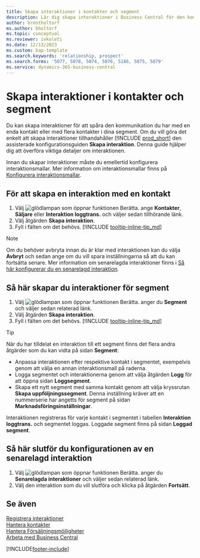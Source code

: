 ```yaml
---
title: Skapa interaktioner i kontakter och segment
description: Lär dig skapa interaktioner i Business Central för den kommunikation som du har med dina kontakter och segment.
author: brentholtorf
ms.author: bholtorf
ms.topic: conceptual
ms.reviewer: ivkoleti
ms.date: 12/13/2023
ms.custom: bap-template
ms.search.keywords: 'relationship, prospect'
ms.search.forms: '5077, 5078, 5074, 5076, 5186, 5075, 5079'
ms.service: dynamics-365-business-central
---
```

# <a name="create-interactions-on-contacts-and-segments"></a>Skapa interaktioner i kontakter och segment

Du kan skapa interaktioner för att spåra den kommunikation du har med en enda kontakt eller med flera kontakter i dina segment. Om du vill göra det enkelt att skapa interaktioner tillhandahåller [!INCLUDE [prod_short](includes/prod_short.md)] den assisterade konfigurationsguiden **Skapa interaktion**. Denna guide hjälper dig att överföra viktiga detaljer om interaktionen.

Innan du skapar interaktioner måste du emellertid konfigurera interaktionsmallar. Mer information om interaktionsmallar finns på [Konfigurera interaktionsmallar](marketing-interactions.md).

## <a name="to-create-an-interaction-with-a-contact"></a>För att skapa en interaktion med en kontakt

1. Välj ![glödlampan som öppnar funktionen Berätta.](media/ui-search/search_small.png "Berätta vad du vill göra") ange **Kontakter**, **Säljare** eller **Interaktion loggtrans.** och väljer sedan tillhörande länk.
2. Välj åtgärden **Skapa interaktion**.
3. Fyll i fälten om det behövs. [!INCLUDE [tooltip-inline-tip_md](includes/tooltip-inline-tip_md.md)]

> [!NOTE]  
> Om du behöver avbryta innan du är klar med interaktionen kan du välja **Avbryt** och sedan ange om du vill spara inställningarna så att du kan fortsätta senare. Mer information om senarelagda interaktioner finns i [Så här konfigurerar du en senarelagd interaktion](#to-finish-setting-up-a-postponed-interaction).

## <a name="to-create-an-interaction-on-a-segment"></a>Så här skapar du interaktioner för segment

1. Välj ![glödlampan som öppnar funktionen Berätta.](media/ui-search/search_small.png "Berätta vad du vill göra") anger du **Segment** och väljer sedan relaterad länk.
2. Välj åtgärden **Skapa interaktion**.
3. Fyll i fälten om det behövs. [!INCLUDE [tooltip-inline-tip_md](includes/tooltip-inline-tip_md.md)]

> [!TIP]
> När du har tilldelat en interaktion till ett segment finns det flera andra åtgärder som du kan vidta på sidan **Segment**:
>
> * Anpassa interaktionen efter respektive kontakt i segmentet, exempelvis genom att välja en annan interaktionsmall på raderna.  
>* Logga segmentet och interaktionerna genom att välja åtgärden **Logg** för att öppna sidan **Loggsegment**.
> * Skapa ett nytt segment med samma kontakt genom att välja kryssrutan **Skapa uppföljningssegment**. Denna inställning kräver att en nummerserie har angetts för segment på sidan **Marknadsföringsinställningar**.

Interaktionen registreras för varje kontakt i segmentet i tabellen **Interaktion loggtrans.** och segmentet loggas. Loggade segment finns på sidan **Loggad segment**.

## <a name="to-finish-setting-up-a-postponed-interaction"></a>Så här slutför du konfigurationen av en senarelagd interaktion

1. Välj ![glödlampan som öppnar funktionen Berätta.](media/ui-search/search_small.png "Berätta vad du vill göra") anger du **Senarelagda interaktioner** och väljer sedan relaterad länk.
2. Välj den interaktion som du vill slutföra och klicka på åtgärden **Fortsätt**.

## <a name="see-also"></a>Se även

[Registrera interaktioner](marketing-interactions.md)  
[Hantera kontakter](marketing-contacts.md)  
[Hantera Försäljningsmöjligheter](marketing-manage-sales-opportunities.md)  
[Arbeta med Business Central](ui-work-product.md)

[!INCLUDE[footer-include](includes/footer-banner.md)]
